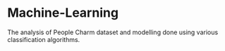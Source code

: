 # Machine-Learning
The analysis of People Charm dataset and modelling done using various classification algorithms.
